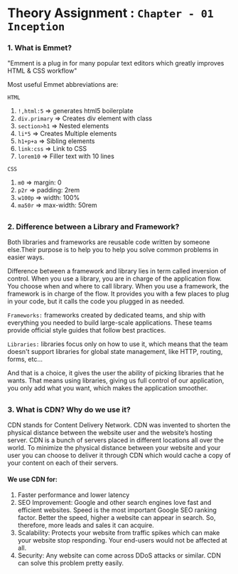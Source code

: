 
# Theory Assignment : `Chapter - 01 Inception`

### 1. What is Emmet?

"Emment is a plug in for many popular text editors which greatly improves HTML & CSS workflow"

Most useful Emmet abbreviations are:

`HTML`

1. `!,html:5` => generates html5 boilerplate
2. `div.primary` => Creates div element with class
3. `section>h1` => Nested elements
4. `li*5` => Creates Multiple elements
5. `h1+p+a` => Sibling elements
6. `link:css` => Link to CSS
7. `lorem10` => Filler text with 10 lines

`CSS`

1. `m0` => margin: 0
2. `p2r` => padding: 2rem
3. `w100p` => width: 100%
4. `ma50r` => max-width: 50rem
##
### 2. Difference between a Library and Framework?

Both libraries and frameworks are reusable code written by someone else.Their purpose is to help you to help you solve common problems in easier ways.

Difference between a framework and library lies in term called inversion of control. When you use a library, you are in charge of the application flow. You choose when and where to call library. When you use a framework, the framework is in charge of the flow. It provides you with a few places to plug in your code, but it calls the code you plugged in as needed.

`Frameworks:`
frameworks created by dedicated teams, and ship with everything you needed to build large-scale applications.
These teams provide official style guides that follow best practices.

`Libraries:`
libraries focus only on how to use it, which means that the team doesn't support libraries for global state management, like HTTP, routing, forms, etc...

And that is a choice, it gives the user the ability of picking libraries that he wants. That means using libraries, giving us full control of our application, you only add what you want, which makes the application smoother.

##
### 3. What is CDN? Why do we use it?
CDN stands for Content Delivery Network.
CDN was invented to shorten the physical distance between the website user and the website’s hosting server.
CDN is a bunch of servers placed in different locations all over the world. To minimize the physical distance between your website and your user you can choose to deliver it through CDN which would cache a copy of your content on each of their servers.

#### We use CDN for:

1. Faster performance and lower latency
2. SEO Improvement:  Google and other search engines love fast and efficient websites. Speed is the most important Google SEO ranking factor. Better the speed, higher a website can appear in search. So, therefore, more leads and sales it can acquire.
3. Scalability: Protects your website from traffic spikes which can make your website stop responding. Your end-users would not be affected at all.
4. Security: Any website can come across DDoS attacks or similar. CDN can solve this problem pretty easily.




